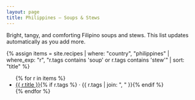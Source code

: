 ```yaml
---
layout: page
title: Philippines — Soups & Stews
---
```


<p>Bright, tangy, and comforting Filipino soups and stews. This list updates automatically as you add more.</p>

{% assign items = site.recipes | where: "country", "philippines" | where_exp: "r", "r.tags contains 'soup' or r.tags contains 'stew'" | sort: "title" %}
<ul>
{% for r in items %}
  <li><a href="{{ r.url }}">{{ r.title }}</a>{% if r.tags %} · {{ r.tags | join: ", " }}{% endif %}</li>
{% endfor %}
</ul>
